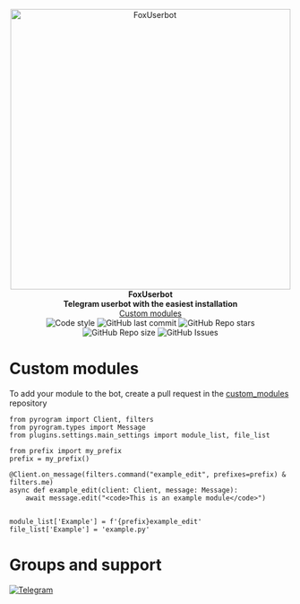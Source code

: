 <p align="center">
        <img src="https://github.com/FoxUserbot/FoxUserbot/raw/main/logo.png" width="500" alt="FoxUserbot">
    </a>
    <br>
    <b>FoxUserbot</b>
    <br>
    <b>Telegram userbot with the easiest installation</b>
    <br>
    <a href='https://github.com/FoxUserbot/Modules'>
        Custom modules
    </a>
    <br>
    <img alt="Code style" src="https://img.shields.io/badge/code%20style-black-000000.svg?style=for-the-badge">
    <img alt="GitHub last commit" src="https://img.shields.io/github/last-commit/FoxUserbot/FoxUserbot?style=for-the-badge">
    <img alt="GitHub Repo stars" src="https://img.shields.io/github/stars/FoxUserbot/FoxUserbot?style=for-the-badge">
    <img alt="GitHub Repo size" src="https://img.shields.io/github/repo-size/FoxUserbot/FoxUserbot?style=for-the-badge">
    <img alt="GitHub Issues" src="https://img.shields.io/github/issues/FoxUserbot/FoxUserbot?style=for-the-badge">
</p>



<h1>Custom modules</h1>

<p>To add your module to the bot, create a pull request in the <a href='https://github.com/FoxUserbot/Modules/'>custom_modules</a> repository</p>

```python3
from pyrogram import Client, filters
from pyrogram.types import Message
from plugins.settings.main_settings import module_list, file_list

from prefix import my_prefix
prefix = my_prefix()

@Client.on_message(filters.command("example_edit", prefixes=prefix) & filters.me)
async def example_edit(client: Client, message: Message):
    await message.edit("<code>This is an example module</code>")


module_list['Example'] = f'{prefix}example_edit'
file_list['Example'] = 'example.py'
```

<h1>Groups and support</h1>
<a href="https://t.me/foxuserbot0">
<img alt="Telegram" src="https://img.shields.io/badge/Telegram-2CA5E0?style=for-the-badge&logo=telegram">
</a>
